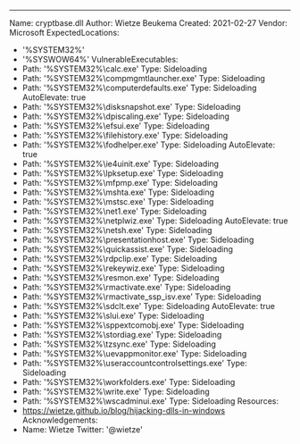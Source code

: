 ---
Name: cryptbase.dll
Author: Wietze Beukema
Created: 2021-02-27
Vendor: Microsoft
ExpectedLocations:
- '%SYSTEM32%'
- '%SYSWOW64%'
VulnerableExecutables:
- Path: '%SYSTEM32%\calc.exe'
  Type: Sideloading
- Path: '%SYSTEM32%\compmgmtlauncher.exe'
  Type: Sideloading
- Path: '%SYSTEM32%\computerdefaults.exe'
  Type: Sideloading
  AutoElevate: true
- Path: '%SYSTEM32%\disksnapshot.exe'
  Type: Sideloading
- Path: '%SYSTEM32%\dpiscaling.exe'
  Type: Sideloading
- Path: '%SYSTEM32%\efsui.exe'
  Type: Sideloading
- Path: '%SYSTEM32%\filehistory.exe'
  Type: Sideloading
- Path: '%SYSTEM32%\fodhelper.exe'
  Type: Sideloading
  AutoElevate: true
- Path: '%SYSTEM32%\ie4uinit.exe'
  Type: Sideloading
- Path: '%SYSTEM32%\lpksetup.exe'
  Type: Sideloading
- Path: '%SYSTEM32%\mfpmp.exe'
  Type: Sideloading
- Path: '%SYSTEM32%\mshta.exe'
  Type: Sideloading
- Path: '%SYSTEM32%\mstsc.exe'
  Type: Sideloading
- Path: '%SYSTEM32%\net1.exe'
  Type: Sideloading
- Path: '%SYSTEM32%\netplwiz.exe'
  Type: Sideloading
  AutoElevate: true
- Path: '%SYSTEM32%\netsh.exe'
  Type: Sideloading
- Path: '%SYSTEM32%\presentationhost.exe'
  Type: Sideloading
- Path: '%SYSTEM32%\quickassist.exe'
  Type: Sideloading
- Path: '%SYSTEM32%\rdpclip.exe'
  Type: Sideloading
- Path: '%SYSTEM32%\rekeywiz.exe'
  Type: Sideloading
- Path: '%SYSTEM32%\resmon.exe'
  Type: Sideloading
- Path: '%SYSTEM32%\rmactivate.exe'
  Type: Sideloading
- Path: '%SYSTEM32%\rmactivate_ssp_isv.exe'
  Type: Sideloading
- Path: '%SYSTEM32%\sdclt.exe'
  Type: Sideloading
  AutoElevate: true
- Path: '%SYSTEM32%\slui.exe'
  Type: Sideloading
- Path: '%SYSTEM32%\sppextcomobj.exe'
  Type: Sideloading
- Path: '%SYSTEM32%\stordiag.exe'
  Type: Sideloading
- Path: '%SYSTEM32%\tzsync.exe'
  Type: Sideloading
- Path: '%SYSTEM32%\uevappmonitor.exe'
  Type: Sideloading
- Path: '%SYSTEM32%\useraccountcontrolsettings.exe'
  Type: Sideloading
- Path: '%SYSTEM32%\workfolders.exe'
  Type: Sideloading
- Path: '%SYSTEM32%\write.exe'
  Type: Sideloading
- Path: '%SYSTEM32%\wscadminui.exe'
  Type: Sideloading
Resources:
- https://wietze.github.io/blog/hijacking-dlls-in-windows
Acknowledgements:
- Name: Wietze
  Twitter: '@wietze'
